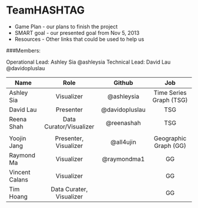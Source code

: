TeamHASHTAG
===========

* Game Plan - our plans to finish the project 
* SMART goal - our presented goal from Nov 5, 2013
* Resources - Other links that could be used to help us

###Members:

Operational Lead: Ashley Sia @ashleysia
Technical Lead: David Lau  @davidopluslau

| Name             | Role  | Github | Job |
| -------------    |:------:|:----:| :----:|
| Ashley Sia | Visualizer | @ashleysia | Time Series Graph (TSG) |
| David Lau | Presenter| @davidopluslau | TSG |
| Reena Shah | Data Curator/Visualizer | @reenashah | TSG |
|  | || |
| Yoojin Jang | Presenter, Visualizer | @all4ujin| Geographic Graph (GG)|
| Raymond Ma | Visualizer | @raymondma1 | GG |
| Vincent Calans | Visualizer | | GG |
| Tim Hoang | Data Curater, Visualizer | | GG
